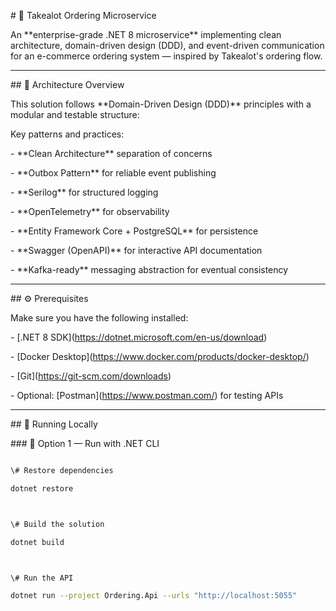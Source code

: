 \# 🛒 Takealot Ordering MicroserviceAn \*\*enterprise-grade .NET 8 microservice\*\* implementing clean architecture, domain-driven design (DDD), and event-driven communication for an e-commerce ordering system — inspired by Takealot's ordering flow.---\## 🧱 Architecture OverviewThis solution follows \*\*Domain-Driven Design (DDD)\*\* principles with a modular and testable structure:Key patterns and practices:\- \*\*Clean Architecture\*\* separation of concerns  \- \*\*Outbox Pattern\*\* for reliable event publishing  \- \*\*Serilog\*\* for structured logging  \- \*\*OpenTelemetry\*\* for observability  \- \*\*Entity Framework Core + PostgreSQL\*\* for persistence  \- \*\*Swagger (OpenAPI)\*\* for interactive API documentation  \- \*\*Kafka-ready\*\* messaging abstraction for eventual consistency  ---\## ⚙️ PrerequisitesMake sure you have the following installed:\- \[.NET 8 SDK](https://dotnet.microsoft.com/en-us/download)\- \[Docker Desktop](https://www.docker.com/products/docker-desktop/)\- \[Git](https://git-scm.com/downloads)\- Optional: \[Postman](https://www.postman.com/) for testing APIs---\## 🚀 Running Locally\### 🧩 Option 1 — Run with .NET CLI```bash\# Restore dependenciesdotnet restore\# Build the solutiondotnet build\# Run the APIdotnet run --project Ordering.Api --urls "http://localhost:5055"
